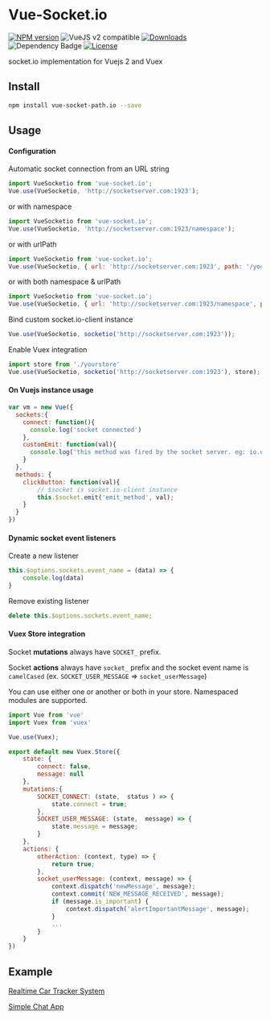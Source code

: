 # Vue-Socket.io

[![NPM version](https://img.shields.io/npm/v/vue-socket.io.svg)](https://www.npmjs.com/package/vue-socket.io)
![VueJS v2 compatible](https://img.shields.io/badge/Vuejs%202-compatible-green.svg)
<a href="https://www.npmjs.com/package/vue-socket.io"><img src="https://img.shields.io/npm/dt/vue-socket.io.svg" alt="Downloads"></a>
<img id="dependency_badge" src="https://www.versioneye.com/javascript/metinseylan:vue-socket.io/2.0.1/badge.svg" alt="Dependency Badge" rel="nofollow">
<a href="https://www.npmjs.com/package/vue-socket.io"><img src="https://img.shields.io/npm/l/vue-socket.io.svg" alt="License"></a>

socket.io implementation for Vuejs 2 and Vuex

## Install

``` bash
npm install vue-socket-path.io --save
```

## Usage
#### Configuration
Automatic socket connection from an URL string
``` js
import VueSocketio from 'vue-socket.io';
Vue.use(VueSocketio, 'http://socketserver.com:1923');
```
or with namespace
``` js
import VueSocketio from 'vue-socket.io';
Vue.use(VueSocketio, 'http://socketserver.com:1923/namespace');
```
or with urlPath
``` js
import VueSocketio from 'vue-socket.io';
Vue.use(VueSocketio, { url: 'http://socketserver.com:1923', path: '/your_path' });
```
or with both namespace & urlPath
``` js
import VueSocketio from 'vue-socket.io';
Vue.use(VueSocketio, { url: 'http://socketserver.com:1923/namespace', path: '/your_path' });
```

Bind custom socket.io-client instance
``` js
Vue.use(VueSocketio, socketio('http://socketserver.com:1923'));
```

Enable Vuex integration
``` js
import store from './yourstore'
Vue.use(VueSocketio, socketio('http://socketserver.com:1923'), store);
```

#### On Vuejs instance usage
``` js
var vm = new Vue({
  sockets:{
    connect: function(){
      console.log('socket connected')
    },
    customEmit: function(val){
      console.log('this method was fired by the socket server. eg: io.emit("customEmit", data)')
    }
  },
  methods: {
    clickButton: function(val){
        // $socket is socket.io-client instance
        this.$socket.emit('emit_method', val);
    }
  }
})
```

#### Dynamic socket event listeners
Create a new listener
``` js
this.$options.sockets.event_name = (data) => {
    console.log(data)
}
```
Remove existing listener
``` js
delete this.$options.sockets.event_name;
```

#### Vuex Store integration

Socket **mutations** always have `SOCKET_` prefix.

Socket **actions** always have `socket_` prefix and the socket event name is `camelCased` (ex. `SOCKET_USER_MESSAGE` => `socket_userMessage`) 

You can use either one or another or both in your store. Namespaced modules are supported.

``` js
import Vue from 'vue'
import Vuex from 'vuex'

Vue.use(Vuex);

export default new Vuex.Store({
    state: {
        connect: false,
        message: null
    },
    mutations:{
        SOCKET_CONNECT: (state,  status ) => {
            state.connect = true;
        },
        SOCKET_USER_MESSAGE: (state,  message) => {
            state.message = message;
        }
    },
    actions: {
        otherAction: (context, type) => {
            return true;
        },
        socket_userMessage: (context, message) => {
            context.dispatch('newMessage', message);
            context.commit('NEW_MESSAGE_RECEIVED', message);
            if (message.is_important) {
                context.dispatch('alertImportantMessage', message);
            }
            ...
        }
    }
})
```

## Example
[Realtime Car Tracker System](http://metinseylan.com/)

[Simple Chat App](http://metinseylan.com/vuesocketio/)
